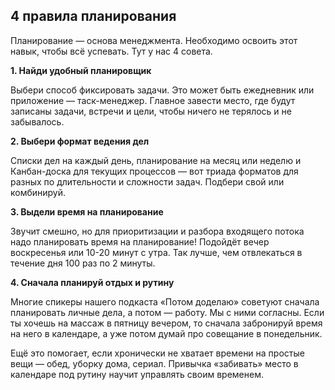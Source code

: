 ## 4 правила планирования

Планирование — основа менеджмента. Необходимо освоить этот навык, чтобы всё успевать. Тут у нас 4 совета.

**1. Найди удобный планировщик**

Выбери способ фиксировать задачи. Это может быть ежедневник или приложение — таск-менеджер. Главное завести место, где будут записаны задачи, встречи и цели, чтобы ничего не терялось и не забывалось.

**2. Выбери формат ведения дел**

Списки дел на каждый день, планирование на месяц или неделю и Канбан-доска для текущих процессов — вот триада форматов для разных по длительности и сложности задач. Подбери свой или комбинируй.

**3. Выдели время на планирование**

Звучит смешно, но для приоритизации и разбора входящего потока надо планировать время на планирование! Подойдёт вечер воскресенья или 10-20 минут с утра. Так лучше, чем отвлекаться в течение дня 100 раз по 2 минуты.

**4. Сначала планируй отдых и рутину**

Многие спикеры нашего подкаста «Потом доделаю» советуют сначала планировать личные дела, а потом — работу. Мы с ними согласны. Если ты хочешь на массаж в пятницу вечером, то сначала забронируй время на него в календаре, а уже потом думай про совещание в понедельник.

Ещё это помогает, если хронически не хватает времени на простые вещи — обед, уборку дома, сериал. Привычка «забивать» место в календаре под рутину научит управлять своим временем.